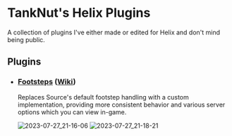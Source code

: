 # TankNut's Helix Plugins
A collection of plugins I've either made or edited for Helix and don't mind being public.

## Plugins
* ### [Footsteps](https://github.com/TankNut/helix-plugins/blob/master/footsteps.lua) ([Wiki](https://github.com/TankNut/helix-plugins/wiki/Footsteps))
  Replaces Source's default footstep handling with a custom implementation, providing more consistent behavior and various server options which you can view in-game.

  ![2023-07-27_21-16-06](https://github.com/TankNut/helix-plugins/assets/1381265/43f401ad-f56d-4647-942b-76b320ac4ee2)
  ![2023-07-27_21-18-21](https://github.com/TankNut/helix-plugins/assets/1381265/4067ea85-da99-4702-bc00-a442431a875a)
